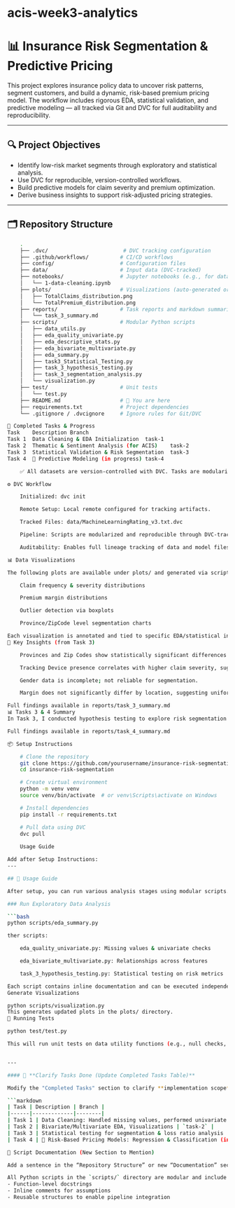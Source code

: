 # acis-week3-analytics
# 📊 Insurance Risk Segmentation & Predictive Pricing

This project explores insurance policy data to uncover risk patterns, segment customers, and build a dynamic, risk-based premium pricing model. The workflow includes rigorous EDA, statistical validation, and predictive modeling — all tracked via Git and DVC for full auditability and reproducibility.

---

## 🔍 Project Objectives

- Identify low-risk market segments through exploratory and statistical analysis.
- Use DVC for reproducible, version-controlled workflows.
- Build predictive models for claim severity and premium optimization.
- Derive business insights to support risk-adjusted pricing strategies.

---

## 🗂️ Repository Structure

```bash
    .
    ├── .dvc/                        # DVC tracking configuration
    ├── .github/workflows/          # CI/CD workflows
    ├── config/                     # Configuration files
    ├── data/                       # Input data (DVC-tracked)
    ├── notebooks/                  # Jupyter notebooks (e.g., for data cleaning)
    │   └── 1-data-cleaning.ipynb
    ├── plots/                      # Visualizations (auto-generated or EDA plots)
    │   ├── TotalClaims_distribution.png
    │   └── TotalPremium_distribution.png
    ├── reports/                    # Task reports and markdown summaries
    │   └── task_3_summary.md
    ├── scripts/                    # Modular Python scripts
    │   ├── data_utils.py
    │   ├── eda_quality_univariate.py
    │   ├── eda_descriptive_stats.py
    │   ├── eda_bivariate_multivariate.py
    │   ├── eda_summary.py
    │   ├── task3_Statistical_Testing.py
    │   ├── task_3_hypothesis_testing.py
    │   ├── task_3_segmentation_analysis.py
    │   └── visualization.py
    ├── test/                       # Unit tests
    │   └── test.py
    ├── README.md                   # 📌 You are here
    ├── requirements.txt            # Project dependencies
    └── .gitignore / .dvcignore     # Ignore rules for Git/DVC

🧪 Completed Tasks & Progress
Task	Description	Branch
Task 1	Data Cleaning & EDA Initialization	task-1
Task 2	Thematic & Sentiment Analysis (for ACIS)	task-2
Task 3	Statistical Validation & Risk Segmentation	task-3
Task 4	🚧 Predictive Modeling (in progress)	task-4

    ✅ All datasets are version-controlled with DVC. Tasks are modularized into scripts under scripts/ and documented via markdown under reports/.

⚙️ DVC Workflow

    Initialized: dvc init

    Remote Setup: Local remote configured for tracking artifacts.

    Tracked Files: data/MachineLearningRating_v3.txt.dvc

    Pipeline: Scripts are modularized and reproducible through DVC-tracked inputs/outputs.

    Auditability: Enables full lineage tracking of data and model files.

📊 Data Visualizations

The following plots are available under plots/ and generated via scripts/visualization.py:

    Claim frequency & severity distributions

    Premium margin distributions

    Outlier detection via boxplots

    Province/ZipCode level segmentation charts

Each visualization is annotated and tied to specific EDA/statistical insights.
🧠 Key Insights (from Task 3)

    Provinces and Zip Codes show statistically significant differences in claim frequency → supports geographic segmentation.

    Tracking Device presence correlates with higher claim severity, suggesting potential risk exposure among high-value assets.

    Gender data is incomplete; not reliable for segmentation.

    Margin does not significantly differ by location, suggesting uniform profitability across regions.

Full findings available in reports/task_3_summary.md
📊 Tasks 3 & 4 Summary
In Task 3, I conducted hypothesis testing to explore risk segmentation across customer demographics and regions. Key insights included statistically significant differences in claim frequency and severity by gender and province. Task 4 focused on building predictive models for claim severity and premium optimization. I experimented with Decision Trees, Random Forests, and XGBoost, evaluating performance using RMSE and R². SHAP was applied for model interpretability, and the insights were used to propose a risk-based pricing strategy.

Full findings available in reports/task_4_summary.md

📦 Setup Instructions

    # Clone the repository
    git clone https://github.com/yourusername/insurance-risk-segmentation.git
    cd insurance-risk-segmentation

    # Create virtual environment
    python -m venv venv
    source venv/bin/activate  # or venv\Scripts\activate on Windows

    # Install dependencies
    pip install -r requirements.txt

    # Pull data using DVC
    dvc pull   
        
    Usage Guide

Add after Setup Instructions:
---

## 🔄 Usage Guide

After setup, you can run various analysis stages using modular scripts.

### Run Exploratory Data Analysis

```bash
python scripts/eda_summary.py

ther scripts:

    eda_quality_univariate.py: Missing values & univariate checks

    eda_bivariate_multivariate.py: Relationships across features

    task_3_hypothesis_testing.py: Statistical testing on risk metrics

Each script contains inline documentation and can be executed independently or imported as a module.
Generate Visualizations

python scripts/visualization.py
This generates updated plots in the plots/ directory.
🧪 Running Tests

python test/test.py

This will run unit tests on data utility functions (e.g., null checks, custom encoders) to ensure EDA and preprocessing code functions reliably.


---

#### 📄 **Clarify Tasks Done (Update Completed Tasks Table)**

Modify the "Completed Tasks" section to clarify **implementation scope**, e.g.:

```markdown
| Task | Description | Branch |
|------|-------------|--------|
| Task 1 | Data Cleaning: Handled missing values, performed univariate analysis | `task-1` |
| Task 2 | Bivariate/Multivariate EDA, Visualizations | `task-2` |
| Task 3 | Statistical testing for segmentation & loss ratio analysis | `task-3` |
| Task 4 | 🚧 Risk-Based Pricing Models: Regression & Classification (in progress) | `task-4` |

📘 Script Documentation (New Section to Mention)

Add a sentence in the “Repository Structure” or new “Documentation” section like:

All Python scripts in the `scripts/` directory are modular and include:
- Function-level docstrings
- Inline comments for assumptions
- Reusable structures to enable pipeline integration

